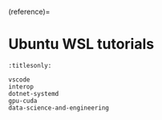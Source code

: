 (reference)=

# Ubuntu WSL tutorials

```{toctree}
:titlesonly:

vscode
interop
dotnet-systemd
gpu-cuda
data-science-and-engineering
```